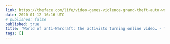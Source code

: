 ```yaml
---
link: https://theface.com/life/video-games-violence-grand-theft-auto-world-of-warcraft-americas-army-joseph-delappe
date: 2020-01-12 16:16 UTC
# published: false
published: true
title: 'World of anti-Warcraft: the activists turning online video… - The Face'
tags: []
---
```



